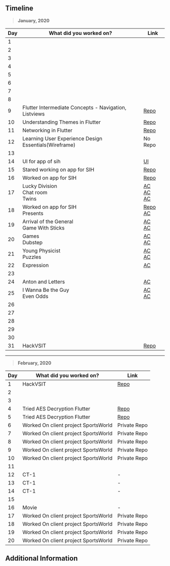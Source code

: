 ## Timeline

> **January, 2020**

|Day|What did you worked on?|Link|
|-------|------|--------|
|1|||
|2|||
|3|||
|4|||
|5|||
|6|||
|7|||
|8|||
|9|Flutter Intermediate Concepts - Navigation, Listviews|[Repo](https://github.com/shubham100ev/CompleteFlutterAppDevelopmentCourse)|
|10|Understanding Themes in Flutter|[Repo](https://github.com/shubham100ev/CompleteFlutterAppDevelopmentCourse)|
|11|Networking in Flutter|[Repo](https://github.com/shubham100ev/CompleteFlutterAppDevelopmentCourse)|
|12|Learning User Experience Design Essentials(Wireframe)|No Repo|
|13|||
|14|UI for app of sih|[UI](https://xd.adobe.com/view/e575a04d-2054-4de2-60b4-e0b5ae608058-9344)|
|15|Stared working on app for SIH|[Repo](https://github.com/shubham100ev/help_me)|
|16|Worked on app for SIH|[Repo](https://github.com/shubham100ev/help_me)|
|17|Lucky Division<br>Chat room<br> Twins|[AC](https://codeforces.com/contest/122/submission/68988010)<br>[AC](https://codeforces.com/contest/58/submission/68985793)<br>[AC](https://codeforces.com/contest/160/submission/68983389)|
|18|Worked on app for SIH<br>Presents|[Repo](https://github.com/shubham100ev/help_me)<br>[AC](http://codeforces.com/contest/136/submission/69067726)|
|19|Arrival of the General<br>Game With Sticks|[AC](http://codeforces.com/contest/144/submission/69097942)<br>[AC](http://codeforces.com/contest/451/submission/69099650)|
|20|Games<br>Dubstep|[AC](https://codeforces.com/contest/268/submission/69194724)<br>[AC](https://codeforces.com/contest/208/submission/69202306)|
|21|Young Physicist<br>Puzzles|[AC](https://codeforces.com/contest/69/submission/69264154)<br>[AC](https://codeforces.com/contest/337/submission/69266182)|
|22|Expression|[AC](https://codeforces.com/contest/479/submission/69371095)|
|23|||
|24|Anton and Letters|[AC](http://codeforces.com/contest/443/submission/69439857)|
|25|I Wanna Be the Guy<br>Even Odds|[AC](http://codeforces.com/contest/469/submission/69511709)<br>[AC](http://codeforces.com/contest/318/submission/69518205)|
|26|||
|27|||
|28|||
|29|||
|30|||
|31|HackVSIT|[Repo](https://github.com/ShashankJaitly/Ethereum-Track-EWcoin-/tree/master/android)|



---

> **February, 2020**

|Day|What did you worked on?|Link|
|-------|------|--------|
|1|HackVSIT|[Repo](https://github.com/ShashankJaitly/Ethereum-Track-EWcoin-/tree/master/android)|
|2|||
|3|||
|4|Tried AES Decryption Flutter|[Repo](https://github.com/dsckiet/flutter-encrypted-client)|
|5|Tried AES Decryption Flutter|[Repo](https://github.com/dsckiet/flutter-encrypted-client)|
|6|Worked On client project SportsWorld|Private Repo|
|7|Worked On client project SportsWorld|Private Repo|
|8|Worked On client project SportsWorld|Private Repo|
|9|Worked On client project SportsWorld|Private Repo|
|10|Worked On client project SportsWorld|Private Repo|
|11|||
|12|CT-1| - |
|13|CT-1| - |
|14|CT-1| - |
|15|||
|16|Movie| - |
|17|Worked On client project SportsWorld|Private Repo|
|18|Worked On client project SportsWorld|Private Repo|
|19|Worked On client project SportsWorld|Private Repo|
|20|Worked On client project SportsWorld|Private Repo|



## Additional Information
